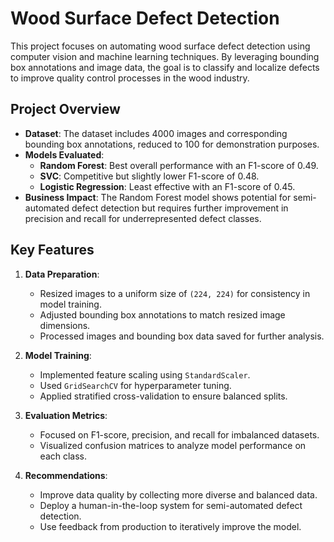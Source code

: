 # Wood Surface Defect Detection

This project focuses on automating wood surface defect detection using computer vision and machine learning techniques. By leveraging bounding box annotations and image data, the goal is to classify and localize defects to improve quality control processes in the wood industry.

## Project Overview

- **Dataset**: The dataset includes 4000 images and corresponding bounding box annotations, reduced to 100 for demonstration purposes.
- **Models Evaluated**:
  - **Random Forest**: Best overall performance with an F1-score of 0.49.
  - **SVC**: Competitive but slightly lower F1-score of 0.48.
  - **Logistic Regression**: Least effective with an F1-score of 0.45.
- **Business Impact**: The Random Forest model shows potential for semi-automated defect detection but requires further improvement in precision and recall for underrepresented defect classes.

## Key Features

1. **Data Preparation**:
   - Resized images to a uniform size of `(224, 224)` for consistency in model training.
   - Adjusted bounding box annotations to match resized image dimensions.
   - Processed images and bounding box data saved for further analysis.

2. **Model Training**:
   - Implemented feature scaling using `StandardScaler`.
   - Used `GridSearchCV` for hyperparameter tuning.
   - Applied stratified cross-validation to ensure balanced splits.

3. **Evaluation Metrics**:
   - Focused on F1-score, precision, and recall for imbalanced datasets.
   - Visualized confusion matrices to analyze model performance on each class.

4. **Recommendations**:
   - Improve data quality by collecting more diverse and balanced data.
   - Deploy a human-in-the-loop system for semi-automated defect detection.
   - Use feedback from production to iteratively improve the model.
